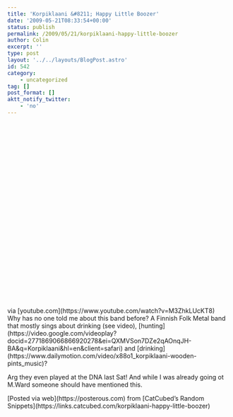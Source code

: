 ```yaml
---
title: 'Korpiklaani &#8211; Happy Little Boozer'
date: '2009-05-21T08:33:54+00:00'
status: publish
permalink: /2009/05/21/korpiklaani-happy-little-boozer
author: Colin
excerpt: ''
type: post
layout: '../../layouts/BlogPost.astro'
id: 542
category:
    - uncategorized
tag: []
post_format: []
aktt_notify_twitter:
    - 'no'
---
```

<div> <object height="417" width="500"><param name="movie" value="https://www.youtube.com/v/M3ZhkLUcKT8&hl=en&fs=1&ap=%2526fmt%3D18"></param><param name="wmode" value="window"></param><param name="allowFullScreen" value="true"></param><param name="allowscriptaccess" value="always"></param><embed allowfullscreen="true" allowscriptaccess="always" height="417" src="https://www.youtube.com/v/M3ZhkLUcKT8&hl=en&fs=1&ap=%2526fmt%3D18" type="application/x-shockwave-flash" width="500" wmode="window"></embed></object><div class="posterous_quote_citation">via [youtube.com](https://www.youtube.com/watch?v=M3ZhkLUcKT8)</div>Why has no one told me about this band before? A Finnish Folk Metal band that mostly sings about drinking (see video), [hunting](https://video.google.com/videoplay?docid=2771869066866920278&ei=QXMVSon7DZe2qAOnqJH-BA&q=Korpiklaani&hl=en&client=safari) and [drinking](https://www.dailymotion.com/video/x88o1_korpiklaani-wooden-pints_music)?

Arg they even played at the DNA last Sat! And while I was already going ot M.Ward someone should have mentioned this.

</div> [Posted via web](https://posterous.com) from [CatCubed’s Random Snippets](https://links.catcubed.com/korpiklaani-happy-little-boozer)